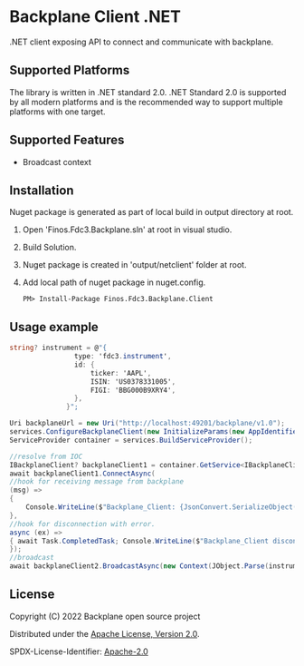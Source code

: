 # Backplane Client .NET

.NET client exposing API to connect and communicate with backplane.

## Supported Platforms

The library is written in .NET standard 2.0.
.NET Standard 2.0 is supported by all modern platforms and is the recommended way to support multiple platforms with one target.

## Supported Features

- Broadcast context

## Installation

Nuget package is generated as part of local build in output directory at root.

1.  Open 'Finos.Fdc3.Backplane.sln' at root in visual studio.
2.  Build Solution.
3.  Nuget package is created in 'output/netclient' folder at root.
4.  Add local path of nuget package in nuget.config.

        PM> Install-Package Finos.Fdc3.Backplane.Client

## Usage example

```C#
string? instrument = @"{
                type: 'fdc3.instrument',
                id: {
                    ticker: 'AAPL',
                    ISIN: 'US0378331005',
                    FIGI: 'BBG000B9XRY4',
                },
              }";

Uri backplaneUrl = new Uri("http://localhost:49201/backplane/v1.0");
services.ConfigureBackplaneClient(new InitializeParams(new AppIdentifier() { AppId = "Backplane_Client" }), () => backplaneUrl);
ServiceProvider container = services.BuildServiceProvider();

//resolve from IOC
IBackplaneClient? backplaneClient1 = container.GetService<IBackplaneClient>();
await backplaneClient1.ConnectAsync(
//hook for receiving message from backplane
(msg) =>
{
    Console.WriteLine($"Backplane_Client: {JsonConvert.SerializeObject(msg)}{Environment.NewLine}");
},
//hook for disconnection with error.
async (ex) =>
{ await Task.CompletedTask; Console.WriteLine($"Backplane_Client disconnected. {ex}");
});
//broadcast
await backplaneClient2.BroadcastAsync(new Context(JObject.Parse(instrument)), "channel1");
```

## License

Copyright (C) 2022 Backplane open source project

Distributed under the [Apache License, Version 2.0](http://www.apache.org/licenses/LICENSE-2.0).

SPDX-License-Identifier: [Apache-2.0](https://spdx.org/licenses/Apache-2.0)
